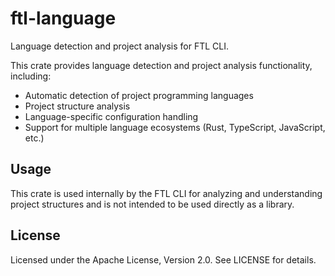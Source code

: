 # ftl-language

Language detection and project analysis for FTL CLI.

This crate provides language detection and project analysis functionality, including:

- Automatic detection of project programming languages
- Project structure analysis
- Language-specific configuration handling
- Support for multiple language ecosystems (Rust, TypeScript, JavaScript, etc.)

## Usage

This crate is used internally by the FTL CLI for analyzing and understanding project structures and is not intended to be used directly as a library.

## License

Licensed under the Apache License, Version 2.0. See LICENSE for details.